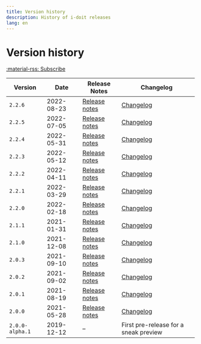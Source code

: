 ```yaml
---
title: Version history
description: History of i-doit releases
lang: en
---
```


# Version history

[:material-rss: Subscribe](/releases.atom)

| Version           | Date          | Release Notes                             | Changelog                                 |
| ----------------- | ------------- | ----------------------------------------- | ----------------------------------------- |
| `2.2.6`           | 2022-08-23    | [Release notes](release-notes/v2.2.6.md)  | [Changelog](changelog.md#226-2022-08-23)  |
| `2.2.5`           | 2022-07-05    | [Release notes](release-notes/v2.2.5.md)  | [Changelog](changelog.md#225-2022-07-05)  |
| `2.2.4`           | 2022-05-31    | [Release notes](release-notes/v2.2.4.md)  | [Changelog](changelog.md#224-2022-05-31)  |
| `2.2.3`           | 2022-05-12    | [Release notes](release-notes/v2.2.3.md)  | [Changelog](changelog.md#223-2022-05-12)  |
| `2.2.2`           | 2022-04-11    | [Release notes](release-notes/v2.2.2.md)  | [Changelog](changelog.md#222-2022-04-11)  |
| `2.2.1`           | 2022-03-29    | [Release notes](release-notes/v2.2.1.md)  | [Changelog](changelog.md#220-2022-03-29)  |
| `2.2.0`           | 2022-02-18    | [Release notes](release-notes/v2.2.0.md)  | [Changelog](changelog.md#220-2022-02-18)  |
| `2.1.1`           | 2021-01-31    | [Release notes](release-notes/v2.1.1.md)  | [Changelog](changelog.md#211-2021-01-31)  |
| `2.1.0`           | 2021-12-08    | [Release notes](release-notes/v2.1.0.md)  | [Changelog](changelog.md#210-2021-12-08)  |
| `2.0.3`           | 2021-09-10    | [Release notes](release-notes/v2.0.3.md)  | [Changelog](changelog.md#203-2021-09-10)  |
| `2.0.2`           | 2021-09-02    | [Release notes](release-notes/v2.0.2.md)  | [Changelog](changelog.md#202-2021-09-02)  |
| `2.0.1`           | 2021-08-19    | [Release notes](release-notes/v2.0.1.md)  | [Changelog](changelog.md#201-2021-08-19)  |
| `2.0.0`           | 2021-05-28    | [Release notes](release-notes/v2.0.0.md)  | [Changelog](changelog.md#200-2021-05-28)  |
| `2.0.0-alpha.1`   | 2019-12-12    | –                                         | First pre-release for a sneak preview     |
